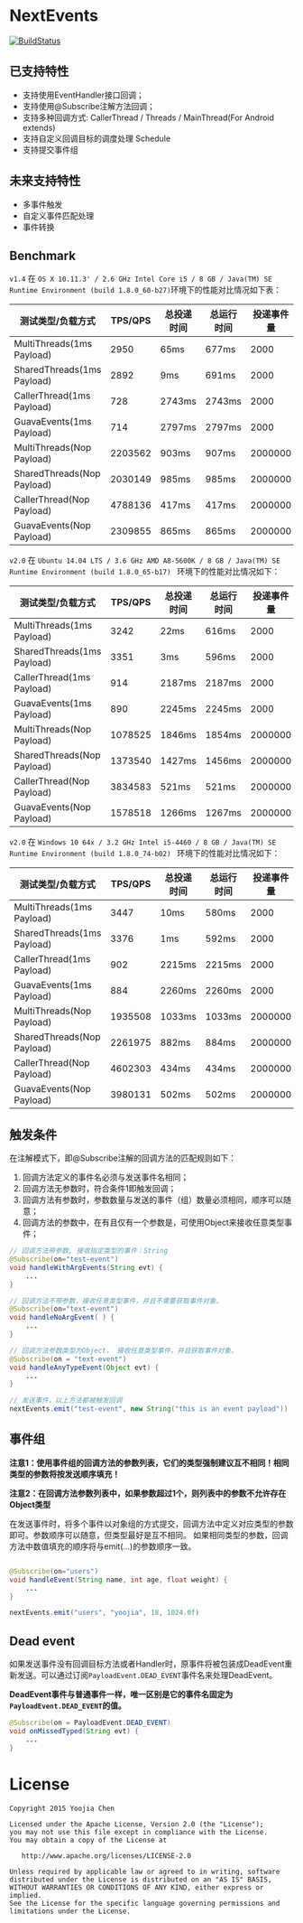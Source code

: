 # NextEvents

[![BuildStatus](https://travis-ci.org/yoojia/NextEvents.svg)](https://travis-ci.org/yoojia/NextEvents)

## 已支持特性

- 支持使用EventHandler接口回调；
- 支持使用@Subscribe注解方法回调；
- 支持多种回调方式: CallerThread / Threads / MainThread(For Android extends)
- 支持自定义回调目标的调度处理 Schedule
- 支持提交事件组

## 未来支持特性

- 多事件触发
- 自定义事件匹配处理
- 事件转换

## Benchmark

`v1.4` 在 `OS X 10.11.3' / 2.6 GHz Intel Core i5 / 8 GB / Java(TM) SE Runtime Environment (build 1.8.0_60-b27)`环境下的性能对比情况如下表：

测试类型/负载方式| TPS/QPS | 总投递时间 | 总运行时间 | 投递事件量
----|----|----|----|----
MultiThreads(1ms Payload)	 | 2950		| 65ms		| 677ms		| 2000
SharedThreads(1ms Payload)	 | 2892		| 9ms		| 691ms		| 2000
CallerThread(1ms Payload)	 | 728		| 2743ms		| 2743ms		| 2000
GuavaEvents(1ms Payload)	 | 714		| 2797ms		| 2797ms		| 2000
MultiThreads(Nop Payload)	 | 2203562		| 903ms		| 907ms		| 2000000
SharedThreads(Nop Payload)	 | 2030149		| 985ms		| 985ms		| 2000000
CallerThread(Nop Payload)	 | 4788136		| 417ms		| 417ms		| 2000000
GuavaEvents(Nop Payload)	 | 2309855		| 865ms		| 865ms		| 2000000

`v2.0` 在 `Ubuntu 14.04 LTS / 3.6 GHz AMD A8-5600K / 8 GB / Java(TM) SE Runtime Environment (build 1.8.0_65-b17) ` 环境下的性能对比情况如下：

测试类型/负载方式| TPS/QPS | 总投递时间 | 总运行时间 | 投递事件量
----|----|----|----|----
MultiThreads(1ms Payload)	 | 3242		| 22ms		| 616ms		| 2000
SharedThreads(1ms Payload)	 | 3351		| 3ms		| 596ms		| 2000
CallerThread(1ms Payload)	 | 914		| 2187ms		| 2187ms		| 2000
GuavaEvents(1ms Payload)	 | 890		| 2245ms		| 2245ms		| 2000
MultiThreads(Nop Payload)	 | 1078525		| 1846ms	| 1854ms		| 2000000
SharedThreads(Nop Payload)	 | 1373540		| 1427ms	| 1456ms		| 2000000
CallerThread(Nop Payload)	 | 3834583		| 521ms		| 521ms	    	| 2000000
GuavaEvents(Nop Payload)	 | 1578518		| 1266ms	| 1267ms		| 2000000

`v2.0` 在 `Windows 10 64x / 3.2 GHz Intel i5-4460 / 8 GB / Java(TM) SE Runtime Environment (build 1.8.0_74-b02) ` 环境下的性能对比情况如下：

测试类型/负载方式| TPS/QPS | 总投递时间 | 总运行时间 | 投递事件量
----|----|----|----|----
MultiThreads(1ms Payload)	 | 3447		| 10ms		| 580ms		| 2000
SharedThreads(1ms Payload)	 | 3376		| 1ms		| 592ms		| 2000
CallerThread(1ms Payload)	 | 902		| 2215ms		| 2215ms		| 2000
GuavaEvents(1ms Payload)	 | 884		| 2260ms		| 2260ms		| 2000
MultiThreads(Nop Payload)	 | 1935508		| 1033ms	| 1033ms		| 2000000
SharedThreads(Nop Payload)	 | 2261975		| 882ms		| 884ms		| 2000000
CallerThread(Nop Payload)	 | 4602303		| 434ms		| 434ms		| 2000000
GuavaEvents(Nop Payload)	 | 3980131		| 502ms		| 502ms		| 2000000

## 触发条件

在注解模式下，即@Subscribe注解的回调方法的匹配规则如下：

1. 回调方法定义的事件名必须与发送事件名相同；
2. 回调方法无参数时，符合条件1即触发回调；
3. 回调方法有参数时，参数数量与发送的事件（组）数量必须相同，顺序可以随意；
4. 回调方法的参数中，在有且仅有一个参数是，可使用Object来接收任意类型事件；

```java
// 回调方法带参数, 接收指定类型的事件：String
@Subscribe(on="test-event")
void handleWithArgEvents(String evt) {
    ...
}

// 回调方法不带参数，接收任意类型事件，并且不需要获取事件对象。
@Subscribe(on="text-event")
void handleNoArgEvent( ) {
    ...
}

// 回调方法参数类型为Object， 接收任意类型事件，并且获取事件对象。
@Subscribe(on = "text-event")
void handleAnyTypeEvent(Object evt) {
    ...
}

// 发送事件，以上方法都被触发回调
nextEvents.emit("test-event", new String("this is an event payload"))

```

## 事件组

**注意1：使用事件组的回调方法的参数列表，它们的类型强制建议互不相同！相同类型的参数将按发送顺序填充！**

**注意2：在回调方法参数列表中，如果参数超过1个，则列表中的参数不允许存在Object类型**

在发送事件时，将多个事件以对象组的方式提交，回调方法中定义对应类型的参数即可。参数顺序可以随意，但类型最好是互不相同。
如果相同类型的参数，回调方法中数值填充的顺序将与emit(...)的参数顺序一致。

```java

@Subscribe(on="users")
void handleEvent(String name, int age, float weight) {
    ...
}

nextEvents.emit("users", "yoojia", 18, 1024.0f)

```

## Dead event

如果发送事件没有回调目标方法或者Handler时，原事件将被包装成DeadEvent重新发送。可以通过订阅`PayloadEvent.DEAD_EVENT`事件名来处理DeadEvent。

**DeadEvent事件与普通事件一样，唯一区别是它的事件名固定为`PayloadEvent.DEAD_EVENT`的值。**

```java
@Subscribe(on = PayloadEvent.DEAD_EVENT)
void onMissedTyped(String evt) {
    ...
}
```

# License

    Copyright 2015 Yoojia Chen

    Licensed under the Apache License, Version 2.0 (the "License");
    you may not use this file except in compliance with the License.
    You may obtain a copy of the License at

       http://www.apache.org/licenses/LICENSE-2.0

    Unless required by applicable law or agreed to in writing, software
    distributed under the License is distributed on an "AS IS" BASIS,
    WITHOUT WARRANTIES OR CONDITIONS OF ANY KIND, either express or implied.
    See the License for the specific language governing permissions and
    limitations under the License.
